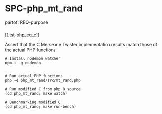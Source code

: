 # SPC-php_mt_rand
partof: REQ-purpose
###

[[.tst-php_eq_c]]

Assert that the C Mersenne Twister implementation results match those of the actual PHP functions.

```
# Install nodemon watcher
npm i -g nodemon


# Run actual PHP functions
php -e php_mt_rand/src/mt_rand.php

# Run modified C from php 8 source
(cd php_mt_rand; make watch)

# Benchmarking modified C
(cd php_mt_rand; make run-bench)
```
